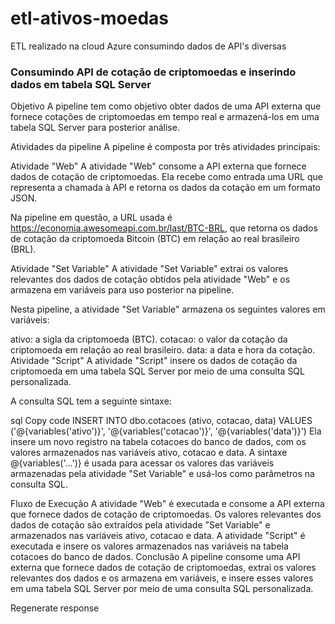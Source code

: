 # etl-ativos-moedas
ETL realizado na cloud Azure consumindo dados de API's diversas

### Consumindo API de cotação de criptomoedas e inserindo dados em tabela SQL Server
Objetivo
A pipeline tem como objetivo obter dados de uma API externa que fornece cotações de criptomoedas em tempo real e armazená-los em uma tabela SQL Server para posterior análise.

Atividades da pipeline
A pipeline é composta por três atividades principais:

Atividade "Web"
A atividade "Web" consome a API externa que fornece dados de cotação de criptomoedas. Ela recebe como entrada uma URL que representa a chamada à API e retorna os dados da cotação em um formato JSON.

Na pipeline em questão, a URL usada é https://economia.awesomeapi.com.br/last/BTC-BRL, que retorna os dados de cotação da criptomoeda Bitcoin (BTC) em relação ao real brasileiro (BRL).

Atividade "Set Variable"
A atividade "Set Variable" extrai os valores relevantes dos dados de cotação obtidos pela atividade "Web" e os armazena em variáveis para uso posterior na pipeline.

Nesta pipeline, a atividade "Set Variable" armazena os seguintes valores em variáveis:

ativo: a sigla da criptomoeda (BTC).
cotacao: o valor da cotação da criptomoeda em relação ao real brasileiro.
data: a data e hora da cotação.
Atividade "Script"
A atividade "Script" insere os dados de cotação da criptomoeda em uma tabela SQL Server por meio de uma consulta SQL personalizada.

A consulta SQL tem a seguinte sintaxe:

sql
Copy code
INSERT INTO dbo.cotacoes (ativo, cotacao, data) VALUES ('@{variables('ativo')}', '@{variables('cotacao')}', '@{variables('data')}')
Ela insere um novo registro na tabela cotacoes do banco de dados, com os valores armazenados nas variáveis ativo, cotacao e data. A sintaxe @{variables('...')} é usada para acessar os valores das variáveis armazenadas pela atividade "Set Variable" e usá-los como parâmetros na consulta SQL.

Fluxo de Execução
A atividade "Web" é executada e consome a API externa que fornece dados de cotação de criptomoedas.
Os valores relevantes dos dados de cotação são extraídos pela atividade "Set Variable" e armazenados nas variáveis ativo, cotacao e data.
A atividade "Script" é executada e insere os valores armazenados nas variáveis na tabela cotacoes do banco de dados.
Conclusão
A pipeline consome uma API externa que fornece dados de cotação de criptomoedas, extrai os valores relevantes dos dados e os armazena em variáveis, e insere esses valores em uma tabela SQL Server por meio de uma consulta SQL personalizada.




Regenerate response
